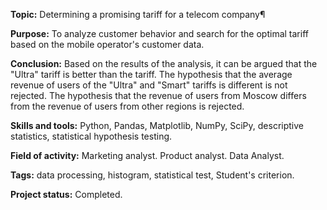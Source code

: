 __Topic:__ Determining a promising tariff for a telecom company¶

__Purpose:__ To analyze customer behavior and search for the optimal tariff based on the mobile operator's customer data.

__Conclusion:__ Based on the results of the analysis, it can be argued that the "Ultra" tariff is better than the tariff. The hypothesis that the average revenue of users of the "Ultra" and "Smart" tariffs is different is not rejected. The hypothesis that the revenue of users from Moscow differs from the revenue of users from other regions is rejected.

__Skills and tools:__ Python, Pandas, Matplotlib, NumPy, SciPy, descriptive statistics, statistical hypothesis testing.

__Field of activity:__ Marketing analyst. Product analyst. Data Analyst.

__Tags:__ data processing, histogram, statistical test, Student's criterion.

__Project status:__ Completed.
